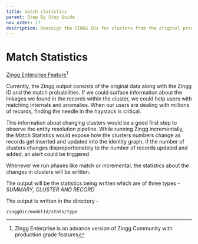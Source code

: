 ```yaml
---
title: match statistics
parent: Step By Step Guide
nav_order: 17
description: Reassign the ZINGG IDs for clusters from the original production model
---
```


# Match Statistics

[Zingg Enterprise Feature](#user-content-fn-1)[^1]

Currently, the Zingg output consists of the original data along with the Zingg ID and the match probabilities. If we could surface information about the linkages we found in the records within the cluster, we could help users with matching internals and anomalies. When our users are dealing with millions of records, finding the needle in the haystack is critical. 

This information about changing clusters would be a good first step to observe the entity resolution pipeline. While running Zingg incrementally, the Match Statistics would expose how the clusters numbers change as records get inserted and updated into the identity graph. If the number of clusters changes disproportionately to the number of records updated and added, an alert could be triggered.

Whenever we run phases like match or incremental, the statistics about the changes in clusters will be written.

The output will be the statistics being written which are of three types - *SUMMARY, CLUSTER AND RECORD*

The output is written in the directory -&#x20;

`zinggDir/modelId/stats/type`

[^1]: Zingg Enterprise is an advance version of Zingg Community with production grade features
